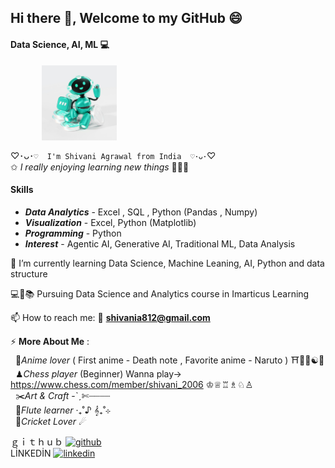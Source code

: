 ##  Hi there 👋, Welcome to my GitHub 😄

#### Data Science, AI, ML 💻 
<img src="Robo_unsplash.jpg" alt="Hello_Robo" width="120" height="120" style="vertical-align:middle;margin:0px 50px">


♡･ᴗ･`♡  I'm Shivani Agrawal from India  ♡･ᴗ･`♡  
✩ *I really enjoying learning new things* 💫🦋🧿


#### **Skills**
* ***Data Analytics*** - Excel , SQL , Python (Pandas , Numpy)
* ***Visualization*** - Excel, Python (Matplotlib)
* ***Programming*** - Python
* ***Interest*** - Agentic AI, Generative AI, Traditional ML, Data Analysis


🌱 I’m currently learning Data Science, Machine Leaning, AI, Python and data structure <br />

💻🎀📚 Pursuing Data Science and Analytics course in Imarticus Learning <br />

📫 How to reach me:  📧 **shivania812@gmail.com** <br />


⚡ **More About Me** : <br /> 
&#160;  🍿*Anime lover* ( First anime - Death note , Favorite anime - Naruto )  ⛩️🌸🍥☯🍜 <br />
&#160;  ♟*Chess player* (Beginner) Wanna play-> https://www.chess.com/member/shivani_2006 ♔♕♖♗♘♙ <br /> 
&#160;  ✂️*Art & Craft* -ˋˏ✄┈┈┈┈<br />
&#160;  🪈*Flute learner* ‧₊˚♪ 𝄞₊˚⊹ <br /> 
&#160;  🏏*Cricket Lover*  ☄


ｇｉｔｈｕｂ [<img src='https://cdn.jsdelivr.net/npm/simple-icons@3.0.1/icons/github.svg' alt='github' height='40'>](https://github.com/shivani-data) <br />
LİNKEDİN [<img src='https://cdn.jsdelivr.net/npm/simple-icons@3.0.1/icons/linkedin.svg' alt='linkedin' height='40'>](https://www.linkedin.com/in/shivani-agrawal-74228a1a7//) 

